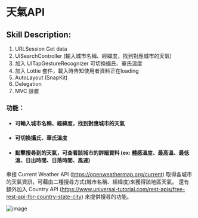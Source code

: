 # 天氣API

## Skill Description:

1. URLSession Get data
2. UISearchController (輸入城市名稱、經緯度，找到對應城市的天氣)
3. 加入 UITapGestureRecognizer 可切換攝氏、華氏溫度
4. 加入 Lottie 套件，載入時告知使用者資料正在loading
5. AutoLayout (SnapKit)
6. Delegation
7. MVC 設置

### 功能：

* #### 可輸入城市名稱、經緯度，找到對應城市的天氣
* #### 可切換攝氏、華氏溫度
* #### 點擊搜尋到的天氣，可查看該城市的詳細資料 (ex: 體感溫度、最高溫、最低溫、日出時間、日落時間、風速)


串接 Current Weather API (https://openweathermap.org/current) 取得各城市的天氣資訊，可藉由二種搜尋方式(城市名稱、經緯度)來獲得該地區天氣。
還有額外加入 Country API (https://www.universal-tutorial.com/rest-apis/free-rest-api-for-country-state-city) 來提供搜尋的功能。

![image](https://github.com/Timmy-LUO/WeatherAPI/blob/main/GIF/WeatherAPI.gif)
